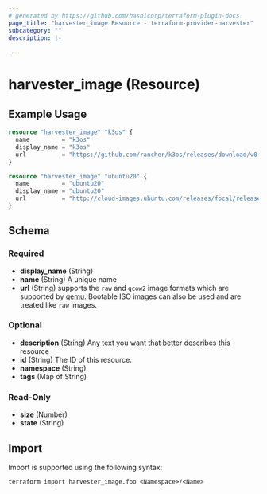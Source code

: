 ```yaml
---
# generated by https://github.com/hashicorp/terraform-plugin-docs
page_title: "harvester_image Resource - terraform-provider-harvester"
subcategory: ""
description: |-
  
---
```


# harvester_image (Resource)



## Example Usage

```terraform
resource "harvester_image" "k3os" {
  name         = "k3os"
  display_name = "k3os"
  url          = "https://github.com/rancher/k3os/releases/download/v0.20.6-k3s1r0/k3os-amd64.iso"
}

resource "harvester_image" "ubuntu20" {
  name         = "ubuntu20"
  display_name = "ubuntu20"
  url          = "http://cloud-images.ubuntu.com/releases/focal/release/ubuntu-20.04-server-cloudimg-amd64.img"
}
```

<!-- schema generated by tfplugindocs -->
## Schema

### Required

- **display_name** (String)
- **name** (String) A unique name
- **url** (String) supports the `raw` and `qcow2` image formats which are supported by [qemu](https://www.qemu.org/docs/master/system/images.html#disk-image-file-formats). Bootable ISO images can also be used and are treated like `raw` images.

### Optional

- **description** (String) Any text you want that better describes this resource
- **id** (String) The ID of this resource.
- **namespace** (String)
- **tags** (Map of String)

### Read-Only

- **size** (Number)
- **state** (String)

## Import

Import is supported using the following syntax:

```shell
terraform import harvester_image.foo <Namespace>/<Name>
```
